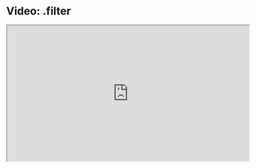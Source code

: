 # Video: .filter 

<iframe src="https://player.vimeo.com/video/549275401" width="640" height="360" allowfullscreen="allowfullscreen" allow="autoplay; fullscreen; picture-in-picture"></iframe>
